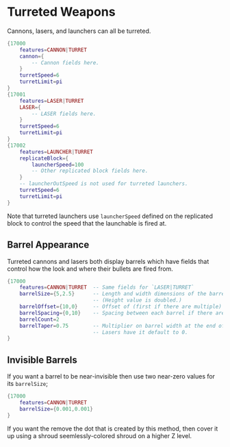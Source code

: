 # Turreted Weapons
Cannons, lasers, and launchers can all be turreted.
```lua
{17000
    features=CANNON|TURRET
    cannon={
        -- Cannon fields here.
    }
    turretSpeed=6
    turretLimit=pi
}
{17001
    features=LASER|TURRET
    LASER={
        -- LASER fields here.
    }
    turretSpeed=6
    turretLimit=pi
}
{17002
    features=LAUNCHER|TURRET
    replicateBlock={
        launcherSpeed=100
        -- Other replicated block fields here.
    }
    -- launcherOutSpeed is not used for turreted launchers.
    turretSpeed=6
    turretLimit=pi
}
```
Note that turreted launchers use `launcherSpeed` defined on the replicated block to control the speed that the launchable is fired at.
## Barrel Appearance
Turreted cannons and lasers both display barrels which have fields that control how the look and where their bullets are fired from.
```lua
{17000
    features=CANNON|TURRET  -- Same fields for `LASER|TURRET`
    barrelSize={5,2.5}      -- Length and width dimensions of the barrel.
                            -- (Height value is doubled.)
    barrelOffset={10,0}     -- Offset of (first if there are multiple) barrel.
    barrelSpacing={0,10}    -- Spacing between each barrel if there are multiple.
    barrelCount=2
    barrelTaper=0.75        -- Multiplier on barrel width at the end of the barrel.
                            -- Lasers have it default to 0. 
}
```
## Invisible Barrels
If you want a barrel to be near-invisible then use two near-zero values for its `barrelSize`;
```lua
{17000
    features=CANNON|TURRET
    barrelSize={0.001,0.001}
}
```
If you want the remove the dot that is created by this method, then cover it up using a shroud seemlessly-colored shroud on a higher Z level.